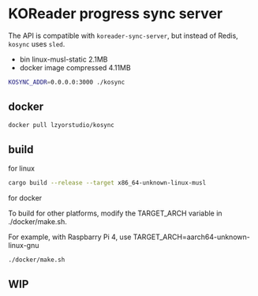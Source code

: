 
# KOReader progress sync server

The API is compatible with `koreader-sync-server`, but instead of Redis, `kosync` uses `sled`.

- bin linux-musl-static 2.1MB
- docker image compressed 4.11MB

```bash
KOSYNC_ADDR=0.0.0.0:3000 ./kosync
```

## docker

```bash
docker pull lzyorstudio/kosync
```

## build

for linux

```bash
cargo build --release --target x86_64-unknown-linux-musl
```

for docker

To build for other platforms, modify the TARGET_ARCH variable in ./docker/make.sh.

For example, with Raspbarry Pi 4, use TARGET_ARCH=aarch64-unknown-linux-gnu
```bash
./docker/make.sh
```

## WIP
